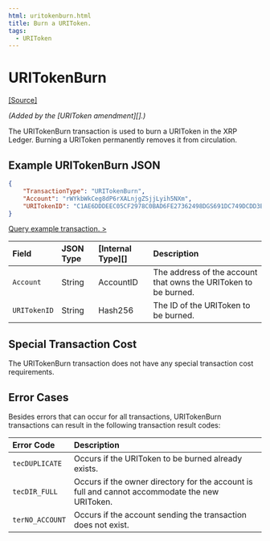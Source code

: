 ```yaml
---
html: uritokenburn.html
title: Burn a URIToken.
tags:
  - URIToken
---
```

# URITokenBurn

[[Source]](https://github.com/ripple/rippled/blob/develop/src/ripple/app/tx/impl/URIToken.cpp "Source")

_(Added by the [URIToken amendment][].)_

The URITokenBurn transaction is used to burn a URIToken in the XRP Ledger. Burning a URIToken permanently removes it from circulation.

## Example URITokenBurn JSON

```json
{
    "TransactionType": "URITokenBurn",
    "Account": "rWYkbWkCeg8dP6rXALnjgZSjjLyih5NXm",
    "URITokenID": "C1AE6DDDEEC05CF2978C0BAD6FE27362498DGS691DC749DCDD3B95992978C0BA",
}
```

[Query example transaction. >](websocket-api-tool.html?server=wss%3A%2F%2Fxrplcluster.com%2F&req=%7B%22id%22%3A%22example_URITokenBurn%22%2C%22command%22%3A%22tx%22%2C%22transaction%22%3A%221AF19BF9717DA0B05A3BFC5007873E7743BA54C0311CCCCC60776AAEAC5C4635%22%2C%22binary%22%3Afalse%7D)

| Field           | JSON Type | [Internal Type][] | Description                  |
|:----------------|:----------|:------------------|:-----------------------------|
| `Account`       | String    | AccountID         | The address of the account that owns the URIToken to be burned. |
| `URITokenID`    | String    | Hash256           | The ID of the URIToken to be burned. |

## Special Transaction Cost

The URITokenBurn transaction does not have any special transaction cost requirements.

## Error Cases

Besides errors that can occur for all transactions, URITokenBurn transactions can result in the following transaction result codes:

| Error Code | Description |
|:-----------|:------------|
| `tecDUPLICATE` | Occurs if the URIToken to be burned already exists. |
| `tecDIR_FULL` | Occurs if the owner directory for the account is full and cannot accommodate the new URIToken. |
| `terNO_ACCOUNT` | Occurs if the account sending the transaction does not exist. |

